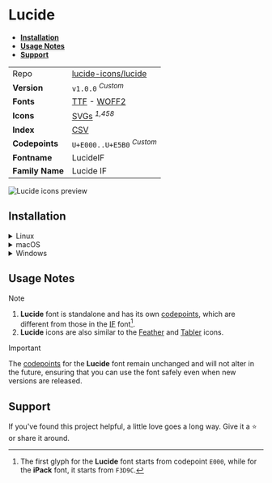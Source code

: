 # Lucide

- [**Installation**](#installation)
- [**Usage Notes**](#usage-notes)
- [**Support**](#support)

|                 |                                                                                                                                                                             |
| :-------------- | --------------------------------------------------------------------------------------------------------------------------------------------------------------------------- |
| Repo            | [lucide-icons/lucide](https://github.com/lucide-icons/lucide)                                                                                                               |
| **Version**     | `v1.0.0` <sup>_Custom_</sup>                                                                                                                                                |
| **Fonts**       | [TTF](https://raw.githubusercontent.com/iconicFonts/if/main/fonts/TTF/Lucide.ttf) - [WOFF2](https://raw.githubusercontent.com/iconicFonts/if/main/fonts/WOFF2/Lucide.woff2) |
| **Icons**       | [SVGs](https://github.com/iconicFonts/if/tree/main/packs/Lucide/svgs) <sup>_1,458_</sup>                                                                                    |
| **Index**       | [CSV](https://github.com/iconicFonts/if/blob/main/indices/Lucide.csv)                                                                                                       |
| **Codepoints**  | `U+E000..U+E5B0` <sup>_Custom_</sup>                                                                                                                                        |
| **Fontname**    | LucideIF                                                                                                                                                                    |
| **Family Name** | Lucide IF                                                                                                                                                                   |

<picture>
  <source media="(prefers-color-scheme: dark)" srcset="https://raw.githubusercontent.com/iconicFonts/if/main/imgs/Lucide_dark.png">
  <img alt="Lucide icons preview" src="https://raw.githubusercontent.com/iconicFonts/if/main/imgs/Lucide_light.png">
</picture>

## Installation

<details>

<summary>Linux</summary>

```sh
curl -o ~/.local/share/fonts/Lucide.ttf https://raw.githubusercontent.com/iconicFonts/if/main/fonts/TTF/Lucide.ttf
```

Refresh font cache:

```sh
fc-cache -f ~/.local/share/fonts
```

</details>

<details>

<summary>macOS</summary>

```sh
curl -o ~/Library/Fonts/Lucide.ttf https://raw.githubusercontent.com/iconicFonts/if/main/fonts/TTF/Lucide.ttf
```

</details>

<details>

<summary>Windows</summary>

```sh
curl -o C:\Windows\Fonts\Lucide.ttf https://raw.githubusercontent.com/iconicFonts/if/main/fonts/TTF/Lucide.ttf
```

</details>

## Usage Notes

> [!NOTE]
>
> 1. **Lucide** font is standalone and has its own [codepoints](https://github.com/iconicFonts/if/blob/main/indices/Lucide.csv), which are different from those in the [IF](https://github.com/iconicFonts/if/blob/main/indices/if.csv) font[^1].
> 2. **Lucide** icons are also similar to the [Feather](https://github.com/iconicFonts/if/edit/main/packs/Feather/README.md) and [Tabler](https://github.com/iconicFonts/if/edit/main/packs/Tabler/README.md) icons.

> [!IMPORTANT]  
> The [codepoints](https://github.com/iconicFonts/if/blob/main/indices/Lucide.csv) for the **Lucide** font remain unchanged and will not alter in the future, ensuring that you can use the font safely even when new versions are released.

## Support

If you've found this project helpful, a little love goes a long way. Give it a :star: or share it around.

[^1]: The first glyph for the **Lucide** font starts from codepoint `E000`, while for the **iPack** font, it starts from `F3D9C`.
